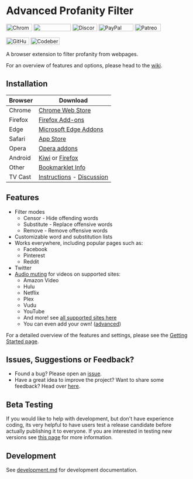 # Advanced Profanity Filter

[<img src="https://flat.badgen.net/chrome-web-store/users/piajkpdbaniagacofgklljacgjhefjeh?color=blue" alt="Chrome Web Store" width="71" height="20">](https://chrome.google.com/webstore/detail/advanced-profanity-filter/piajkpdbaniagacofgklljacgjhefjeh)
[<img src="https://flat.badgen.net/chrome-web-store/stars/piajkpdbaniagacofgklljacgjhefjeh?color=blue" width="102" height="20">](https://chrome.google.com/webstore/detail/advanced-profanity-filter/piajkpdbaniagacofgklljacgjhefjeh)
[<img src="https://flat.badgen.net/badge/icon/discord?icon=discord&label" alt="Discord" width="68" height="20">](https://discord.com/invite/MpE5Z3f)
[<img src="https://flat.badgen.net/badge/paypal/donate/FFC439" alt="PayPal" width="95" height="20">](https://www.paypal.com/cgi-bin/webscr?cmd=_s-xclick&hosted_button_id=XFL36QJY752R6&source=url)
[<img src="https://flat.badgen.net/badge/icon/patreon/F96854?icon=patreon&label" alt="Patreon" width="71" height="20">](https://www.patreon.com/richardfrost)

[<img src="https://badgen.net/badge/icon/github?icon=github&label" alt="GitHub" width="63" height="20">](https://github.com/FrostCo/AdvancedProfanityFilter)
[<img src="https://badgen.net/badge/git/codeberg?icon=git&label" alt="Codeberg" width="79" height="20">](https://codeberg.org/FrostCo/AdvancedProfanityFilter)

A browser extension to filter profanity from webpages.

For an overview of features and options, please head to the [wiki](https://github.com/FrostCo/AdvancedProfanityFilter/wiki).

## Installation

| Browser | Download |
|---------|----------|
| Chrome  | [Chrome Web Store](https://chrome.google.com/webstore/detail/advanced-profanity-filter/piajkpdbaniagacofgklljacgjhefjeh) |
| Firefox | [Firefox Add-ons](https://addons.mozilla.org/firefox/addon/advanced_profanity_filter) |
| Edge    | [Microsoft Edge Addons](https://microsoftedge.microsoft.com/addons/detail/lhnbdlbhcokmgpjenkjolnhdnkphnkam) |
| Safari  | [App Store](https://apps.apple.com/app/advanced-profanity-filter/id1593810102) |
| Opera   | [Opera addons](https://addons.opera.com/en/extensions/details/advanced-profanity-filter/) |
| Android | [Kiwi](https://play.google.com/store/apps/details?id=com.kiwibrowser.browser) or [Firefox](https://play.google.com/store/apps/details?id=org.mozilla.firefox) |
| Other   | [Bookmarklet Info](https://github.com/FrostCo/AdvancedProfanityFilter/wiki/Bookmarklet) |
| TV Cast | [Instructions](https://github.com/FrostCo/AdvancedProfanityFilter/wiki/Audio#watch-on-tv) - [Discussion](https://github.com/FrostCo/AdvancedProfanityFilter/issues/206) |

## Features

* Filter modes
  * Censor - Hide offending words
  * Substitute - Replace offensive words
  * Remove - Remove offensive words
* Customizable word and substitution lists
* Works everywhere, including popular pages such as:
  * Facebook
  * Pinterest
  * Reddit
* Twitter
* [Audio muting](https://github.com/FrostCo/AdvancedProfanityFilter/wiki/Audio) for videos on supported sites:
  * Amazon Video
  * Hulu
  * Netflix
  * Plex
  * Vudu
  * YouTube
  * And more! see [all supported sites here](https://apf.frostco.dev/status)
  * You can even add your own! ([advanced](https://github.com/FrostCo/AdvancedProfanityFilter/wiki/Custom-Audio-Muting-Site))

For a detailed overview of the features and settings, please see the [Getting Started page](https://github.com/FrostCo/AdvancedProfanityFilter/wiki).

## Issues, Suggestions or Feedback?

* Found a bug? Please open an [issue](https://github.com/FrostCo/AdvancedProfanityFilter/issues/new).
* Have a great idea to improve the project? Want to share some feedback? Head over [here](https://goo.gl/forms/LTqFpJ0mCTsrgGgf2).

## Beta Testing

If you would like to help with development, but don't have experience coding, its very helpful to have users test a release candidate before actually publishing it to everyone. If you are interested in testing new versions see [this page](https://github.com/FrostCo/AdvancedProfanityFilter/wiki/Beta-Testing) for more information.

## Development

See [development.md](development.md) for development documentation.
